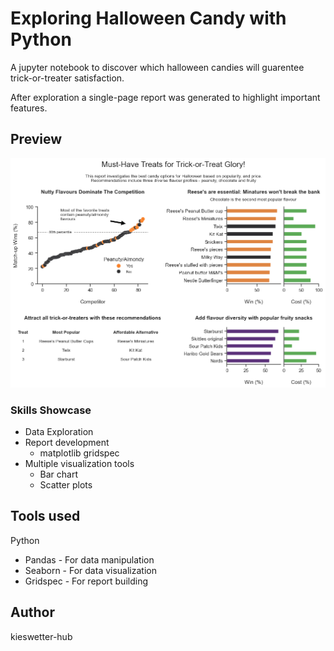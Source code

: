 # Exploring Halloween Candy with Python

A jupyter notebook to discover which halloween candies will guarentee trick-or-treater satisfaction.

After exploration a single-page report was generated to highlight important features.

## Preview

<img src='final-report.png' width='800'>

### Skills Showcase

- Data Exploration
- Report development
  - matplotlib gridspec
- Multiple visualization tools
  -	Bar chart
  -	Scatter plots

## Tools used
Python
-	Pandas - For data manipulation
- Seaborn - For data visualization
-	Gridspec - For report building
  
## Author
kieswetter-hub
